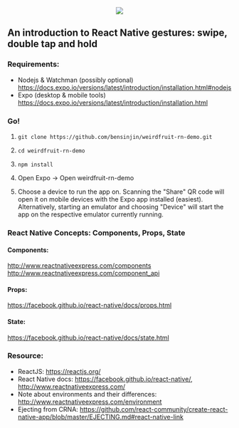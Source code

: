 <p align="center">
  <img src="https://github.com/bensinjin/weirdfruit-rn-demo/blob/master/weird_fruit.png">
</p>

## An introduction to React Native gestures: swipe, double tap and hold

### Requirements:

 - Nodejs & Watchman (possibly optional) https://docs.expo.io/versions/latest/introduction/installation.html#nodejs
 - Expo (desktop & mobile tools) https://docs.expo.io/versions/latest/introduction/installation.html

### Go!

1) `git clone https://github.com/bensinjin/weirdfruit-rn-demo.git`

2) `cd weirdfruit-rn-demo`

3) `npm install`

4) Open Expo -> Open weirdfruit-rn-demo

5) Choose a device to run the app on. Scanning the "Share" QR code will open it on mobile devices with the Expo app installed (easiest). Alternatively, starting an emulator and choosing "Device" will start the app on the respective emulator currently running.

### React Native Concepts: Components, Props, State

#### Components:
http://www.reactnativeexpress.com/components
http://www.reactnativeexpress.com/component_api

#### Props:
https://facebook.github.io/react-native/docs/props.html

#### State:
https://facebook.github.io/react-native/docs/state.html


### Resource:
 - ReactJS: https://reactjs.org/
 - React Native docs: https://facebook.github.io/react-native/, http://www.reactnativeexpress.com/
 - Note about environments and their differences: http://www.reactnativeexpress.com/environment
 - Ejecting from CRNA: https://github.com/react-community/create-react-native-app/blob/master/EJECTING.md#react-native-link
